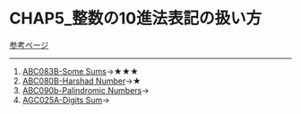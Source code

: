 # CHAP5_整数の10進法表記の扱い方

[参考ページ](https://tinyurl.com/s3d5rf3)

---

1. [ABC083B-Some Sums](https://atcoder.jp/contests/abc083/tasks/abc083_b)→★★★
1. [ABC080B-Harshad Number](https://atcoder.jp/contests/abc080/tasks/abc080_b)→★
1. [ABC090b-Palindromic Numbers](https://atcoder.jp/contests/abc090/tasks/abc090_b)→
1. [AGC025A-Digits Sum](https://atcoder.jp/contests/agc025/tasks/agc025_a)→
